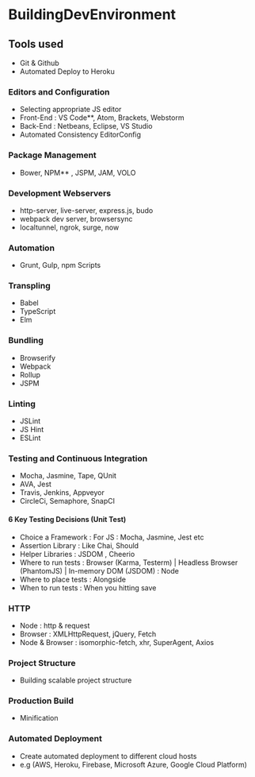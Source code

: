 # BuildingDevEnvironment

## Tools used
- Git & Github
- Automated Deploy to Heroku

### Editors and Configuration
- Selecting appropriate JS editor
- Front-End : VS Code**, Atom, Brackets, Webstorm
- Back-End : Netbeans, Eclipse, VS Studio
- Automated Consistency EditorConfig

### Package Management
- Bower, NPM** , JSPM, JAM, VOLO

### Development Webservers
- http-server, live-server, express.js, budo 
- webpack dev server, browsersync
- localtunnel, ngrok, surge, now

### Automation
- Grunt, Gulp, npm Scripts

### Transpling
- Babel
- TypeScript
- Elm

### Bundling

- Browserify
- Webpack
- Rollup
- JSPM

### Linting

- JSLint
- JS Hint
- ESLint

### Testing and Continuous Integration
- Mocha, Jasmine, Tape, QUnit
- AVA, Jest
- Travis, Jenkins, Appveyor
- CircleCi, Semaphore, SnapCI

#### 6 Key Testing Decisions (Unit Test)
- Choice a Framework : For JS : Mocha, Jasmine, Jest etc
- Assertion Library : Like Chai, Should
- Helper Libraries : JSDOM , Cheerio
- Where to run tests : Browser (Karma, Testerm) | Headless Browser (PhantomJS) | In-memory DOM (JSDOM)  : Node
- Where to place tests : Alongside
- When to run tests : When you hitting save

### HTTP 
- Node : http & request
- Browser : XMLHttpRequest, jQuery, Fetch
- Node & Browser : isomorphic-fetch, xhr, SuperAgent, Axios

### Project Structure
- Building scalable project structure

### Production Build
- Minification

### Automated Deployment
- Create automated deployment to different cloud hosts
- e.g (AWS, Heroku, Firebase, Microsoft Azure, Google Cloud Platform)

